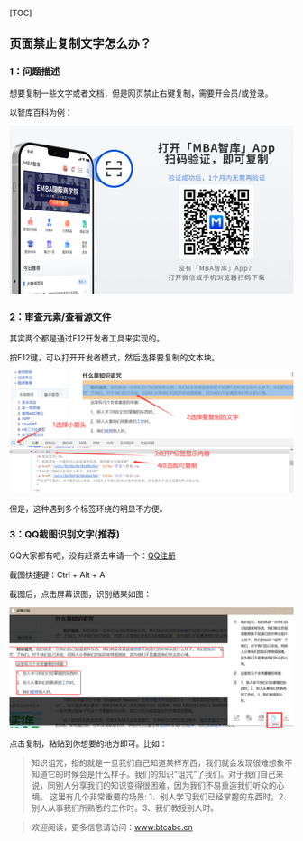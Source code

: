 [TOC]

## 页面禁止复制文字怎么办？

### 1：问题描述

想要复制一些文字或者文档，但是网页禁止右键复制，需要开会员/或登录。

以智库百科为例：

![](../../../img/2023/3/51/1.png)



### 2：审查元素/查看源文件

其实两个都是通过F12开发者工具来实现的。

按F12键，可以打开开发者模式，然后选择要复制的文本块。

![](../../../img/2023/3/51/2.png)

但是，这种遇到多个标签环绕的明显不方便。



### 3：QQ截图识别文字(推荐)

QQ大家都有吧，没有赶紧去申请一个：[QQ注册](https://ssl.zc.qq.com/v3/index-chs.html)

截图快捷键：Ctrl + Alt + A 

截图后，点击屏幕识图，识别结果如图：

![](../../../img/2023/3/51/3.png)

点击复制，粘贴到你想要的地方即可。比如：

> 知识诅咒，指的就是一旦我们自己知道某样东西，我们就会发现很难想象不知道它的时候会是什么样子。我们的知识“诅咒”了我们。对于我们自己来说，同别人分享我们的知识变得很困难，因为我们不易重造我们听众的心境。
> 这里有几个非常重要的场景:
> 1、别人学习我们已经掌握的东西时。2、别人从事我们所熟悉的工作时。3、我们教授别人时。

> 欢迎阅读，更多信息请访问：www.btcabc.cn
